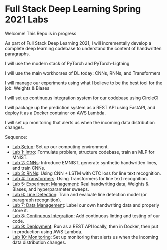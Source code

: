 # Full Stack Deep Learning Spring 2021 Labs

Welcome! This Repo is in progress

As part of Full Stack Deep Learning 2021, I will incrementally develop a complete deep learning codebase to understand the content of handwritten paragraphs.

I will use the modern stack of PyTorch and PyTorch-Ligtning

I will use the main workhorses of DL today: CNNs, RNNs, and Transformers

I will manage our experiments using what I believe to be the best tool for the job: Weights & Biases

I will set up continuous integration system for our codebase using CircleCI

I will package up the prediction system as a REST API using FastAPI, and deploy it as a Docker container on AWS Lambda.

I will set up monitoring that alerts us when the incoming data distribution changes.

Sequence:

- [Lab Setup](setup/readme.md): Set up our computing environment.
- [Lab 1: Intro](lab1/readme.md): Formulate problem, structure codebase, train an MLP for MNIST.
- [Lab 2: CNNs](lab2/readme.md): Introduce EMNIST, generate synthetic handwritten lines, and train CNNs.
- [Lab 3: RNNs](lab3/readme.md): Using CNN + LSTM with CTC loss for line text recognition.
- [Lab 4: Transformers](lab4/readme.md): Using Transformers for line text recognition.
- [Lab 5: Experiment Management](lab5/readme.md): Real handwriting data, Weights & Biases, and hyperparameter sweeps.
- [Lab 6: Line Detection](lab5/readme.md): Train and evaluate line detection model (or paragraph recognition).
- [Lab 7: Data Management](lab6/readme.md): Label our own handwriting data and properly store it.
- [Lab 8: Continuous Integration](lab7/readme.md): Add continuous linting and testing of our code.
- [Lab 9: Deployment](lab8/readme.md): Run as a REST API locally, then in Docker, then put in production using AWS Lambda.
- [Lab 10: Monitoring](lab10/readme.md): Set up monitoring that alerts us when the incoming data distribution changes.

